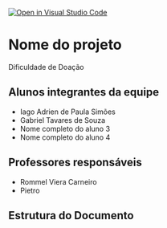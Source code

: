 [![Open in Visual Studio Code](https://classroom.github.com/assets/open-in-vscode-c66648af7eb3fe8bc4f294546bfd86ef473780cde1dea487d3c4ff354943c9ae.svg)](https://classroom.github.com/online_ide?assignment_repo_id=7552766&assignment_repo_type=AssignmentRepo)
# Nome do projeto
Dificuldade de Doação

## Alunos integrantes da equipe

* Iago Adrien de Paula Simões
* Gabriel Tavares de Souza
* Nome completo do aluno 3
* Nome completo do aluno 4

## Professores responsáveis

* Rommel Viera Carneiro
* Pietro

## Estrutura do Documento


